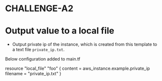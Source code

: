 # CHALLENGE-A2

# Output value to a local file
- Output private ip of the instance, which is created from this template to a text file `private_ip.txt`.

Below configuration added to main.tf

resource "local_file" "foo" {
    content     = aws_instance.example.private_ip
    filename = "private_ip.txt"
}


